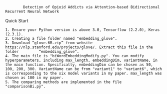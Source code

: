 			Detection of Opioid Addicts via Attention-based Bidirectional Recurrent Neural Network

Quick Start

	1. Ensure your Python version is above 3.0, Tensorflow (2.2.0), Keras (2.3.1).
	2. Creating a file folder named "embedding_glove".
	3. Download “glove.6B.zip” from website https://nlp.stanford.edu/projects/glove/. Extract this file in the folder 		  “embedding_glove”.
	4. The main file is "biWordEmbeddingModify.py". You can modify hyperparameters, including max_length, embeddingDim, variantName, in the main function. Specifically, embeddingDim can be chosen as 50, 100, 200, 300. VariantName can be from "variant1" to "variant6", which is corresponding to the six model variants in my paper. max_length was chosen as 100 in my paper.
	5. The comparing methods are implemented in the file "comparisonBi.py".
